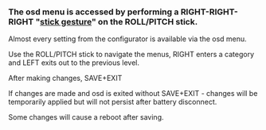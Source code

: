 ### The osd menu is accessed by performing a RIGHT-RIGHT-RIGHT "[stick gesture](https://docs.bosshobby.com/4.-FEATURES/#stick-gestures)" on the ROLL/PITCH stick.

Almost every setting from the configurator is available via the osd menu.

Use the ROLL/PITCH stick to navigate the menus, RIGHT enters a category and LEFT exits out to the previous level. 

After making changes, SAVE+EXIT 

If changes are made and osd is exited without SAVE+EXIT - changes will be temporarily applied but will not persist after battery disconnect.

Some changes will cause a reboot after saving.